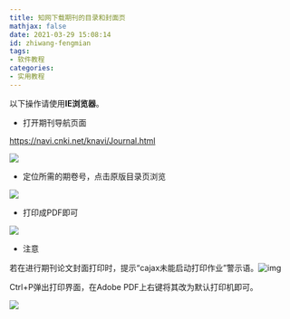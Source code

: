 ```yaml
---
title: 知网下载期刊的目录和封面页
mathjax: false
date: 2021-03-29 15:08:14
id: zhiwang-fengmian
tags:
- 软件教程
categories:
- 实用教程
---
```


以下操作请使用**IE浏览器**。

- 打开期刊导航页面

https://navi.cnki.net/knavi/Journal.html

![](https://gitee.com/zihm/images/raw/master/hexo/20200710092636.png)

- 定位所需的期卷号，点击原版目录页浏览

![](https://gitee.com/zihm/images/raw/master/hexo/20200710092636-1.png)

- 打印成PDF即可

![](https://gitee.com/zihm/images/raw/master/hexo/20200710092636-2.png)



- 注意

若在进行期刊论文封面打印时，提示“cajax未能启动打印作业”警示语。![img](https://gitee.com/zihm/images/raw/master/hexo/20200710092636-3.png)

Ctrl+P弹出打印界面，在Adobe PDF上右键将其改为默认打印机即可。

![](https://gitee.com/zihm/images/raw/master/hexo/20200710092636-4.png)